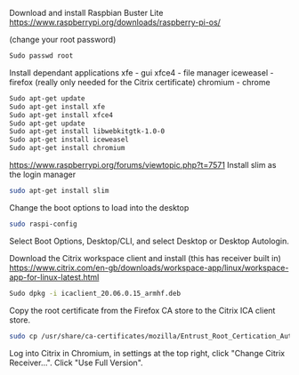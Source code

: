 Download and install Raspbian Buster Lite
https://www.raspberrypi.org/downloads/raspberry-pi-os/

(change your root password)
```bash
Sudo passwd root
```

Install dependant applications
xfe - gui
xfce4 - file manager
iceweasel - firefox (really only needed for the Citrix certificate)
chromium - chrome
```bash
Sudo apt-get update
Sudo apt-get install xfe 
Sudo apt-get install xfce4 
Sudo apt-get update
Sudo apt-get install libwebkitgtk-1.0-0
Sudo apt-get install iceweasel 
Sudo apt-get install chromium
```

https://www.raspberrypi.org/forums/viewtopic.php?t=7571
Install slim as the login manager
```bash
sudo apt-get install slim
```

Change the boot options to load into the desktop
```bash
sudo raspi-config
```
Select Boot Options, Desktop/CLI, and select Desktop or Desktop Autologin.

Download the Citrix workspace client and install (this has receiver built in)
https://www.citrix.com/en-gb/downloads/workspace-app/linux/workspace-app-for-linux-latest.html
```bash
Sudo dpkg -i icaclient_20.06.0.15_armhf.deb 
```

Copy the root certificate from the Firefox CA store to the Citrix ICA client store.
```bash
sudo cp /usr/share/ca-certificates/mozilla/Entrust_Root_Certication_Authority_-_G2.crt /opt/Citrix/ICAClient/keystore/cacerts/
```

Log into Citrix in Chromium, in settings at the top right, click "Change Citrix Receiver...". Click "Use Full Version".
